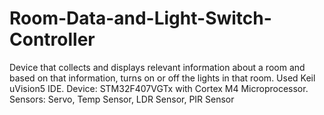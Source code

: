 # Room-Data-and-Light-Switch-Controller
Device that collects and displays relevant information about a room and based on that information, turns on or off the lights in that room.
Used Keil uVision5 IDE.
Device: STM32F407VGTx with Cortex M4 Microprocessor.
Sensors: Servo, Temp Sensor, LDR Sensor, PIR Sensor

